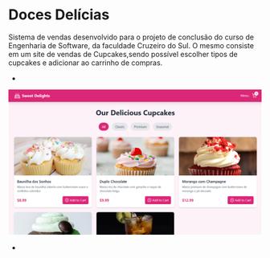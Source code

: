 # Doces Delícias

Sistema de vendas desenvolvido para o projeto de conclusão do curso de Engenharia de Software, da faculdade Cruzeiro do Sul. 
O mesmo consiste em um site de vendas de Cupcakes,sendo possível escolher tipos de cupcakes e adicionar ao carrinho de compras.

-

![CuteCake](https://github.com/augusto-93/doces-delicias/blob/main/home.PNG) 

-
